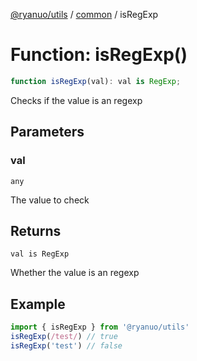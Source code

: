 [@ryanuo/utils](../../index.md) / [common](../index.md) / isRegExp

# Function: isRegExp()

```ts
function isRegExp(val): val is RegExp;
```

Checks if the value is an regexp

## Parameters

### val

`any`

The value to check

## Returns

`val is RegExp`

Whether the value is an regexp

## Example

```ts twoslash
import { isRegExp } from '@ryanuo/utils'
isRegExp(/test/) // true
isRegExp('test') // false
```
